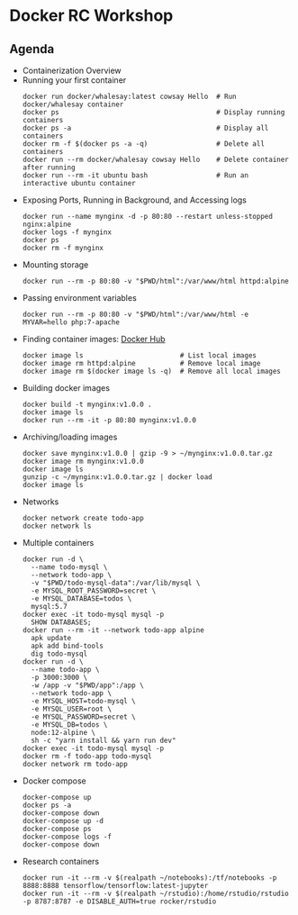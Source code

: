 # Docker RC Workshop

## Agenda

* Containerization Overview
* Running your first container
    ```shell
    docker run docker/whalesay:latest cowsay Hello  # Run docker/whalesay container
    docker ps                                       # Display running containers
    docker ps -a                                    # Display all containers
    docker rm -f $(docker ps -a -q)                 # Delete all containers
    docker run --rm docker/whalesay cowsay Hello    # Delete container after running 
    docker run --rm -it ubuntu bash                 # Run an interactive ubuntu container
    ```
* Exposing Ports, Running in Background, and Accessing logs
    ```shell
    docker run --name mynginx -d -p 80:80 --restart unless-stopped nginx:alpine
    docker logs -f mynginx
    docker ps
    docker rm -f mynginx
    ```
* Mounting storage
    ```shell
    docker run --rm -p 80:80 -v "$PWD/html":/var/www/html httpd:alpine
    ```
* Passing environment variables
    ```shell
    docker run --rm -p 80:80 -v "$PWD/html":/var/www/html -e MYVAR=hello php:7-apache
    ```
* Finding container images: [Docker Hub](https://hub.docker.com)
    ```shell
    docker image ls                        # List local images
    docker image rm httpd:alpine           # Remove local image
    docker image rm $(docker image ls -q)  # Remove all local images
    ```
* Building docker images
    ```shell
    docker build -t mynginx:v1.0.0 .
    docker image ls
    docker run --rm -it -p 80:80 mynginx:v1.0.0
    ```
* Archiving/loading images
    ```shell
    docker save mynginx:v1.0.0 | gzip -9 > ~/mynginx:v1.0.0.tar.gz
    docker image rm mynginx:v1.0.0
    docker image ls
    gunzip -c ~/mynginx:v1.0.0.tar.gz | docker load
    docker image ls
    ```
* Networks
    ```shell
    docker network create todo-app
    docker network ls
    ```
* Multiple containers
    ```shell
    docker run -d \
      --name todo-mysql \
      --network todo-app \
      -v "$PWD/todo-mysql-data":/var/lib/mysql \
      -e MYSQL_ROOT_PASSWORD=secret \
      -e MYSQL_DATABASE=todos \
      mysql:5.7
    docker exec -it todo-mysql mysql -p
      SHOW DATABASES;
    docker run --rm -it --network todo-app alpine
      apk update
      apk add bind-tools
      dig todo-mysql
    docker run -d \
      --name todo-app \
      -p 3000:3000 \
      -w /app -v "$PWD/app":/app \
      --network todo-app \
      -e MYSQL_HOST=todo-mysql \
      -e MYSQL_USER=root \
      -e MYSQL_PASSWORD=secret \
      -e MYSQL_DB=todos \
      node:12-alpine \
      sh -c "yarn install && yarn run dev"
    docker exec -it todo-mysql mysql -p
    docker rm -f todo-app todo-mysql
    docker network rm todo-app
    ```
* Docker compose
    ```shell
    docker-compose up
    docker ps -a
    docker-compose down
    docker-compose up -d
    docker-compose ps
    docker-compose logs -f
    docker-compose down
    ```
* Research containers
    ```shell
    docker run -it --rm -v $(realpath ~/notebooks):/tf/notebooks -p 8888:8888 tensorflow/tensorflow:latest-jupyter
    docker run -it --rm -v $(realpath ~/rstudio):/home/rstudio/rstudio -p 8787:8787 -e DISABLE_AUTH=true rocker/rstudio
    ```
